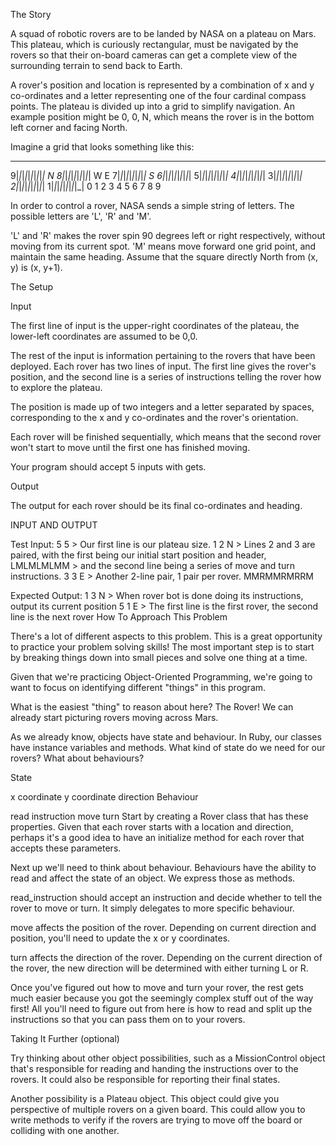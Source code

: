 The Story

A squad of robotic rovers are to be landed by NASA on a plateau on Mars. This plateau, which is curiously rectangular, must be navigated by the rovers so that their on-board cameras can get a complete view of the surrounding terrain to send back to Earth.

A rover's position and location is represented by a combination of x and y co-ordinates and a letter representing one of the four cardinal compass points. The plateau is divided up into a grid to simplify navigation. An example position might be 0, 0, N, which means the rover is in the bottom left corner and facing North.

Imagine a grid that looks something like this:

  _ _ _ _ _ _ _ _ _
9|_|_|_|_|_|_|_|_|_|        N
8|_|_|_|_|_|_|_|_|_|      W   E
7|_|_|_|_|_|_|_|_|_|        S
6|_|_|_|_|_|_|_|_|_|
5|_|_|_|_|_|_|_|_|_|
4|_|_|_|_|_|_|_|_|_|
3|_|_|_|_|_|_|_|_|_|
2|_|_|_|_|_|_|_|_|_|
1|_|_|_|_|_|_|_|_|_|
0 1 2 3 4 5 6 7 8 9

In order to control a rover, NASA sends a simple string of letters. The possible letters are 'L', 'R' and 'M'.

'L' and 'R' makes the rover spin 90 degrees left or right respectively, without moving from its current spot.
'M' means move forward one grid point, and maintain the same heading.
Assume that the square directly North from (x, y) is (x, y+1).

The Setup

Input

The first line of input is the upper-right coordinates of the plateau, the lower-left coordinates are assumed to be 0,0.

The rest of the input is information pertaining to the rovers that have been deployed. Each rover has two lines of input. The first line gives the rover's position, and the second line is a series of instructions telling the rover how to explore the plateau.

The position is made up of two integers and a letter separated by spaces, corresponding to the x and y co-ordinates and the rover's orientation.

Each rover will be finished sequentially, which means that the second rover won't start to move until the first one has finished moving.

Your program should accept 5 inputs with gets.

Output

The output for each rover should be its final co-ordinates and heading.

INPUT AND OUTPUT

Test Input:
5 5                  > Our first line is our plateau size.
1 2 N                > Lines 2 and 3 are paired, with the first being our initial start position and header,
LMLMLMLMM            > and the second line being a series of move and turn instructions.
3 3 E                > Another 2-line pair, 1 pair per rover.
MMRMMRMRRM

Expected Output:
1 3 N                > When rover bot is done doing its instructions, output its current position
5 1 E                > The first line is the first rover, the second line is the next rover
How To Approach This Problem

There's a lot of different aspects to this problem. This is a great opportunity to practice your problem solving skills! The most important step is to start by breaking things down into small pieces and solve one thing at a time.

Given that we're practicing Object-Oriented Programming, we're going to want to focus on identifying different "things" in this program.

What is the easiest "thing" to reason about here? The Rover! We can already start picturing rovers moving across Mars.

As we already know, objects have state and behaviour. In Ruby, our classes have instance variables and methods. What kind of state do we need for our rovers? What about behaviours?

State

x coordinate
y coordinate
direction
Behaviour

read instruction
move
turn
Start by creating a Rover class that has these properties. Given that each rover starts with a location and direction, perhaps it's a good idea to have an initialize method for each rover that accepts these parameters.

Next up we'll need to think about behaviour. Behaviours have the ability to read and affect the state of an object. We express those as methods.

read_instruction should accept an instruction and decide whether to tell the rover to move or turn. It simply delegates to more specific behaviour.

move affects the position of the rover. Depending on current direction and position, you'll need to update the x or y coordinates.

turn affects the direction of the rover. Depending on the current direction of the rover, the new direction will be determined with either turning L or R.

Once you've figured out how to move and turn your rover, the rest gets much easier because you got the seemingly complex stuff out of the way first! All you'll need to figure out from here is how to read and split up the instructions so that you can pass them on to your rovers.

Taking It Further (optional)

Try thinking about other object possibilities, such as a MissionControl object that's responsible for reading and handing the instructions over to the rovers. It could also be responsible for reporting their final states.

Another possibility is a Plateau object. This object could give you perspective of multiple rovers on a given board. This could allow you to write methods to verify if the rovers are trying to move off the board or colliding with one another.
